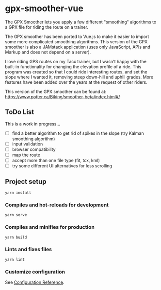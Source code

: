 # gpx-smoother-vue

The GPX Smoother lets you apply a few different "smoothing" algorithms to a GPX file for riding the route on a trainer.

The GPX smoother has been ported to Vue.js to make it easier to import some more complicated smoothing algorithms.
This version of the GPX smoother is also a JAMstack application (uses only JavaScript, APIs and Markup and 
does not depend on a server).

I love riding GPS routes on my Tacx trainer, but I wasn't happy with the built-in functionality for changing the 
elevation profile of a ride. This program was created so that I could ride interesting routes, and set the slope where
 I wanted it, removing steep down-hill and uphill grades.  More features have been added over the years at the request 
 of other riders.

This version of the GPX smoother can be found at: https://www.potter.ca/Biking/smoother-beta/index.html#/

## ToDo List

This is a work in progress...
- [ ] find a better algorithm to get rid of spikes in the slope (try Kalman smoothing algorithm)
- [ ] input validation
- [ ] browser compatibility
- [ ] map the route
- [ ] accept more than one file type (fit, tcx, kml)
- [ ] try some different UI alternatives for less scrolling 

## Project setup
```
yarn install
```

### Compiles and hot-reloads for development
```
yarn serve
```

### Compiles and minifies for production
```
yarn build
```

### Lints and fixes files
```
yarn lint
```

### Customize configuration
See [Configuration Reference](https://cli.vuejs.org/config/).
